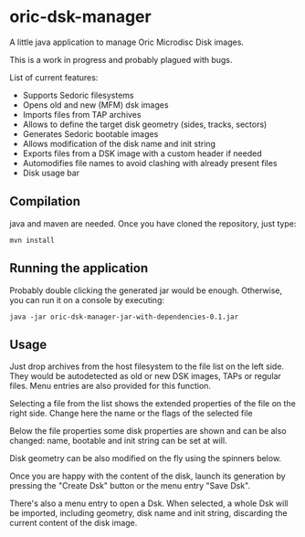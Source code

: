 # oric-dsk-manager

A little java application to manage Oric Microdisc Disk images. 

This is a work in progress and probably plagued with bugs.

List of current features:
- Supports Sedoric filesystems
- Opens old and new (MFM) dsk images
- Imports files from TAP archives
- Allows to define the target disk geometry (sides, tracks, sectors)
- Generates Sedoric bootable images
- Allows modification of the disk name and init string
- Exports files from a DSK image with a custom header if needed
- Automodifies file names to avoid clashing with already present files
- Disk usage bar

## Compilation
java and maven are needed. Once you have cloned the repository, just type:

    mvn install
    
## Running the application
Probably double clicking the generated jar would be enough. Otherwise, you can run it on a console by executing:

    java -jar oric-dsk-manager-jar-with-dependencies-0.1.jar
    
## Usage
Just drop archives from the host filesystem to the file list on the left side. They would be autodetected as old or new DSK images, TAPs or regular files. Menu entries are also provided for this function.

Selecting a file from the list shows the extended properties of the file on the right side. Change here the name or the flags of the selected file

Below the file properties some disk properties are shown and can be also changed: name, bootable and init string can be set at will.

Disk geometry can be also modified on the fly using the spinners below.

Once you are happy with the content of the disk, launch its generation by pressing the "Create Dsk" button or the menu entry "Save Dsk".

There's also a menu entry to open a Dsk. When selected, a whole Dsk will be imported, including geometry, disk name and init string, discarding the current content of the disk image.



